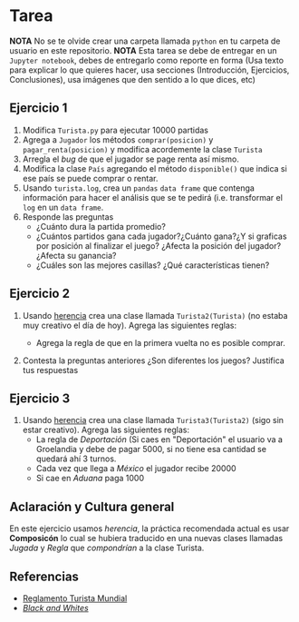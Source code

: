 Tarea
=====================

**NOTA** No se te olvide crear una carpeta llamada `python` en tu carpeta de usuario en este repositorio.
**NOTA** Esta tarea se debe de entregar en un `Jupyter notebook`, debes de entregarlo como reporte en forma (Usa texto para explicar
lo que quieres hacer, usa secciones (Introducción, Ejercicios, Conclusiones), usa imágenes que den sentido a lo que dices, etc)

## Ejercicio 1

1. Modifica `Turista.py` para ejecutar 10000 partidas
4. Agrega a `Jugador` los métodos `comprar(posicion)` y `pagar_renta(posicion)` y modifica acordemente la clase `Turista` 
2. Arregla el *bug* de que el jugador se page renta así mismo.
2. Modifica la clase `País` agregando el método `disponible()` que indica si ese país se puede comprar o rentar.
2. Usando `turista.log`, crea un `pandas` `data frame` que contenga información para hacer el análisis que se te pedirá
   (i.e. transformar el `log` en un `data frame`.
3. Responde las preguntas 
   - ¿Cuánto dura la partida promedio? 
   - ¿Cuántos partidos gana cada jugador?¿Cuánto gana?¿Y si graficas por posición al finalizar el juego? 
       ¿Afecta la posición del jugador?¿Afecta su ganancia?
   - ¿Cuáles son las mejores casillas? ¿Qué características tienen?
  


## Ejercicio 2
1. Usando [herencia](http://www.python-course.eu/python3_inheritance.php) crea una clase llamada `Turista2(Turista)` 
(no estaba muy creativo el día de hoy). Agrega las siguientes reglas: 
    - Agrega la regla de que en la primera vuelta no es posible comprar.

2. Contesta la preguntas anteriores ¿Son diferentes los juegos? Justifica tus respuestas


## Ejercicio 3

1. Usando [herencia](http://www.python-course.eu/python3_inheritance.php) crea una clase llamada `Turista3(Turista2)` 
(sigo sin estar creativo). Agrega las siguientes reglas: 
    - La regla de *Deportación* (Si caes en "Deportación" el usuario va a Groelandia y debe de pagar 5000, si no tiene esa cantidad 
      se quedará ahí 3 turnos.
    - Cada vez que llega a *México* el jugador recibe 20000
    - Si cae en *Aduana* paga 1000

      
## Aclaración y Cultura general

En este ejercicio usamos *herencia*, la práctica recomendada actual es usar **Composicón** lo cual se hubiera traducido en 
una nuevas clases llamadas *Jugada* y *Regla* que *compondrían* a la clase Turista. 
      

## Referencias

- [Reglamento Turista Mundial](www.montecarlo.com.mx/assets/turista-mundial.pdf)
- [*Black and Whites*](https://boardgamegeek.com/boardgame/7245/blacks-whites)
